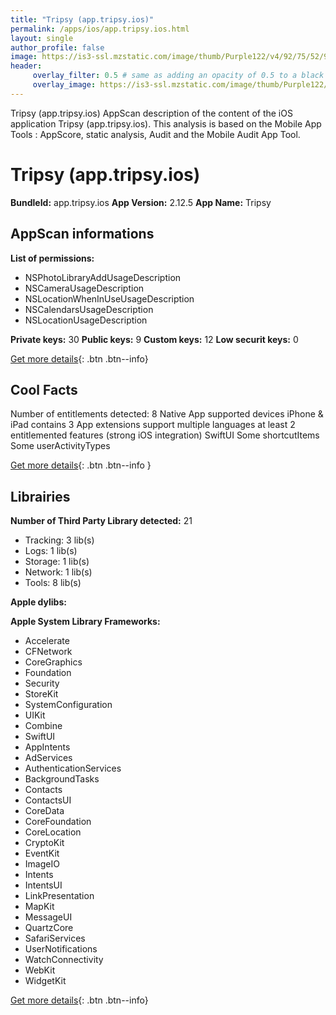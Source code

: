```yaml
---
title: "Tripsy (app.tripsy.ios)"
permalink: /apps/ios/app.tripsy.ios.html
layout: single
author_profile: false
image: https://is3-ssl.mzstatic.com/image/thumb/Purple122/v4/92/75/52/9275529b-8aae-4fc9-93e8-e28de4d7daa6/AppIcon-0-1x_U007emarketing-0-10-0-0-85-220-0.png/512x512bb.jpg
header: 
     overlay_filter: 0.5 # same as adding an opacity of 0.5 to a black background
     overlay_image: https://is3-ssl.mzstatic.com/image/thumb/Purple122/v4/92/75/52/9275529b-8aae-4fc9-93e8-e28de4d7daa6/AppIcon-0-1x_U007emarketing-0-10-0-0-85-220-0.png/512x512bb.jpg
---
```

Tripsy (app.tripsy.ios) AppScan description of the content of the iOS application Tripsy (app.tripsy.ios). This analysis is based on the Mobile App Tools : AppScore, static analysis, Audit and the Mobile Audit App Tool.

# Tripsy (app.tripsy.ios)

**BundleId:** app.tripsy.ios
**App Version:** 2.12.5
**App Name:** Tripsy


## AppScan informations 

**List of permissions:** 
- NSPhotoLibraryAddUsageDescription
- NSCameraUsageDescription
- NSLocationWhenInUseUsageDescription
- NSCalendarsUsageDescription
- NSLocationUsageDescription
  
  
**Private keys:** 30
**Public keys:** 9
**Custom keys:** 12
**Low securit keys:** 0
  
[Get more details](/pricing.html){: .btn .btn--info}

## Cool Facts

Number of entitlements detected: 8
Native App
supported devices iPhone & iPad
contains 3 App extensions
support multiple languages
at least 2 entitlemented features (strong iOS integration)
SwiftUI
Some shortcutItems 
Some userActivityTypes
  
[Get more details](/pricing.html){: .btn .btn--info }

## Librairies 
**Number of Third Party Library detected:** 21
- Tracking: 3 lib(s)
- Logs: 1 lib(s)
- Storage: 1 lib(s)
- Network: 1 lib(s)
- Tools: 8 lib(s)


**Apple dylibs:**


**Apple System Library Frameworks:**
- Accelerate
- CFNetwork
- CoreGraphics
- Foundation
- Security
- StoreKit
- SystemConfiguration
- UIKit
- Combine
- SwiftUI
- AppIntents
- AdServices
- AuthenticationServices
- BackgroundTasks
- Contacts
- ContactsUI
- CoreData
- CoreFoundation
- CoreLocation
- CryptoKit
- EventKit
- ImageIO
- Intents
- IntentsUI
- LinkPresentation
- MapKit
- MessageUI
- QuartzCore
- SafariServices
- UserNotifications
- WatchConnectivity
- WebKit
- WidgetKit


  
[Get more details](/pricing.html){: .btn .btn--info}

